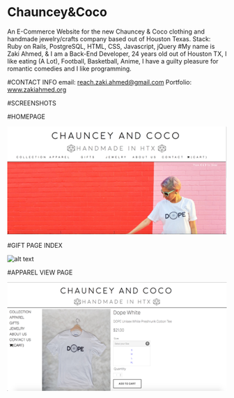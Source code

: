 # Chauncey&Coco
An E-Commerce Website for the new Chauncey & Coco clothing and handmade jewelry/crafts company based out of Houston Texas.
Stack: Ruby on Rails, PostgreSQL, HTML, CSS, Javascript, jQuery
#My name is Zaki Ahmed,
& I am a Back-End Developer, 24 years old out of Houston TX, I like eating (A Lot), Football, Basketball, Anime, I have a guilty pleasure for romantic comedies and I like programming.

#CONTACT INFO
email: reach.zaki.ahmed@gmail.com
Portfolio: www.zakiahmed.org


#SCREENSHOTS

#HOMEPAGE

![alt text](app/assets/images/CCSC1.png "Home Page")

#GIFT PAGE INDEX

![alt text](app/assets/images/CCSC2.png "Gift Page Index")

#APPAREL VIEW PAGE

![alt text](app/assets/images/CCSC3.png "Apparel Page View")
